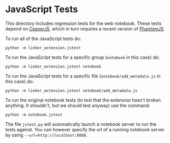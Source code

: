 # JavaScript Tests

This directory includes regression tests for the web notebook. These tests
depend on [CasperJS](http://casperjs.org/), which in turn requires a recent
version of [PhantomJS](http://phantomjs.org/).

To run all of the JavaScript tests do:

```
python -m linker_extension.jstest 
```

To run the JavaScript tests for a specific group (`notebook` in this case) do:
```
python -m linker_extension.jstest notebook
```

To run the JavaScript tests for a specific file (`notebook/add_metadata.js` in this case)
do:

```
python -m linker_extension.jstest notebook/add_metadata.js
```

To run the original notebook tests (to test that the extension hasn't broken anything. It shouldn't, but we should test anyway) use the command:
```
python -m notebook.jstest 
```

The file `jstest.py` will automatically launch a notebook server to run the
tests against. You can however specify the url of a running notebook server
by using `--url=http://localhost:8888`.
